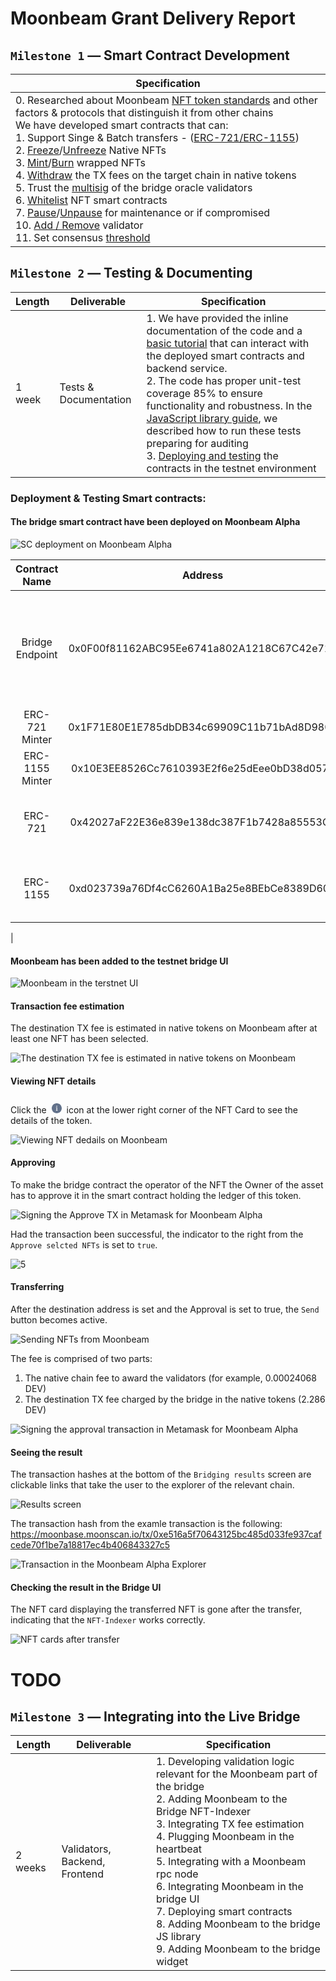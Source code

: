 # Moonbeam Grant Delivery Report

## `Milestone 1` — Smart Contract Development

| Specification |
|-|
| 0. Researched about Moonbeam [NFT token standards](https://docs.moonbeam.network/builders/build/eth-api/dev-env/openzeppelin/contracts/#deploying-an-erc-721-token) and other factors & protocols that distinguish it from other chains<br/>We have developed smart contracts that can:<br/>1. Support Singe & Batch transfers - ([ERC-721/ERC-1155](https://github.com/XP-NETWORK/XP.network-HECO-Migration/blob/f474704150da557f931e011026d0c033b391bd7a/dist/Minter.d.ts))<br/>2. [Freeze](https://github.com/XP-NETWORK/XP.network-HECO-Migration/search?q=freeze)/[Unfreeze](https://github.com/XP-NETWORK/XP.network-HECO-Migration/search?q=unfreeze) Native NFTs<br/>3. [Mint](https://github.com/XP-NETWORK/XP.network-HECO-Migration/search?q=mint)/[Burn](https://github.com/XP-NETWORK/XP.network-HECO-Migration/search?q=burn) wrapped NFTs<br/>4. [Withdraw](https://github.com/XP-NETWORK/XP.network-HECO-Migration/search?q=withdraw) the TX fees on the target chain in native tokens<br>5. Trust the [multisig](https://github.com/XP-NETWORK/frost-secp256k1) of the bridge oracle validators<br/>6. [Whitelist](https://github.com/XP-NETWORK/XP.network-HECO-Migration/search?q=whitelist) NFT smart contracts<br/>7. [Pause](https://github.com/XP-NETWORK/XP.network-HECO-Migration/search?q=pause)/[Unpause](https://github.com/XP-NETWORK/XP.network-HECO-Migration/search?q=unpause) for maintenance or if compromised<br/>10. [Add / Remove](https://github.com/XP-NETWORK/XP.network-HECO-Migration/search?q=validate) validator<br/>11. Set consensus [threshold](https://github.com/XP-NETWORK/XP.network-HECO-Migration/search?q=threshold)|


## `Milestone 2` — Testing & Documenting

| Length | Deliverable | Specification |
|-|-|-|
| 1 week | Tests & Documentation | 1. We have provided the inline documentation of the code and a [basic tutorial](#viewing-nft-details) that can interact with the deployed smart contracts and backend service.<br/>2. The code has proper unit-test coverage 85% to ensure functionality and robustness. In the [JavaScript library guide](./tutorial.md), we described how to run these tests preparing for auditing<br/>3. [Deploying and testing](#deployment--testing-smart-contracts) the contracts in the testnet environment|

### Deployment & Testing Smart contracts:

#### The bridge smart contract have been deployed on Moonbeam Alpha

![SC deployment on Moonbeam Alpha](assets/contract_creation.png)

| Contract Name | Address| Functionality|
|:-:|:-:|:-|
|Bridge Endpoint|0x0F00f81162ABC95Ee6741a802A1218C67C42e714|1. Interactions with the oracle-validators<br/>2. Orchestrating NFT contracts|
|ERC-721 Minter| 0x1F71E80E1E785dbDB34c69909C11b71bAd8D9802| Minting NFTs for testing purposes|
|ERC-1155 Minter| 0x10E3EE8526Cc7610393E2f6e25dEee0bD38d057e| Minting NFTs for testing purposes|
|ERC-721|0x42027aF22E36e839e138dc387F1b7428a85553Cc|The default contract for accepting wrapped NFTs|
|ERC-1155|0xd023739a76Df4cC6260A1Ba25e8BEbCe8389D60D|The default contract for accepting wrapped NFTs|
|

#### Moonbeam has been added to the testnet bridge UI

![Moonbeam in the terstnet UI](./assets/1.png)

#### Transaction fee estimation

The destination TX fee is estimated in native tokens on Moonbeam after at least one NFT has been selected.

![The destination TX fee is estimated in native tokens on Moonbeam](./assets/2.png)

#### Viewing NFT details

Click the <svg width="24" height="24" viewBox="0 -4 24 24" fill="none" xmlns="http://www.w3.org/2000/svg" class="svgWidget nftInfIcon" alt="inf"><path fill-rule="evenodd" clip-rule="evenodd" d="M12 20C16.4183 20 20 16.4183 20 12C20 7.58172 16.4183 4 12 4C7.58172 4 4 7.58172 4 12C4 16.4183 7.58172 20 12 20ZM11.5309 8.20241C11.6766 8.06586 11.8583 8 12.0649 8C12.2706 8 12.4504 8.06538 12.5901 8.2041C12.7373 8.34306 12.8084 8.52395 12.8084 8.73271C12.8084 8.94752 12.7382 9.13468 12.5918 9.28103C12.4519 9.42095 12.2715 9.48688 12.0649 9.48688C11.8583 9.48688 11.6766 9.42102 11.5309 9.28447L11.5237 9.2777C11.386 9.13082 11.3215 8.94462 11.3215 8.73271C11.3215 8.52619 11.3874 8.34576 11.5274 8.20585L11.5309 8.20241ZM10.6562 10.3821H12.6689V14.9776C12.6689 15.1012 12.6716 15.1962 12.6765 15.2642C12.6787 15.294 12.6812 15.3168 12.6838 15.3334C12.701 15.3393 12.7285 15.3459 12.7696 15.3511L13.4951 15.4303V16H10.6562V15.4303L11.3818 15.3511C11.4228 15.3459 11.4504 15.3393 11.4676 15.3334C11.4701 15.3168 11.4726 15.294 11.4748 15.2642C11.4798 15.1962 11.4825 15.1012 11.4825 14.9776V11.4045C11.4825 11.2808 11.4798 11.1858 11.4748 11.1179C11.4726 11.0881 11.4701 11.0653 11.4676 11.0486C11.4506 11.0428 11.4234 11.0363 11.3831 11.0311L10.6562 10.965V10.3821Z" fill="#62718A"></path></svg> icon at the lower right corner of the NFT Card to see the details of the token.

![Viewing NFT dedails on Moonbeam](assets/3.png)

#### Approving

To make the bridge contract the operator of the NFT the Owner of the asset has to approve it in the smart contract holding the ledger of this token.

![Signing the Approve TX in Metamask for Moonbeam Alpha](./assets/4.png)

Had the transaction been successful, the indicator to the right from the `Approve selcted NFTs` is set to `true`.

![5](./assets/5.png)


#### Transferring

After the destination address is set and the Approval is set to true, the `Send` button becomes active.

![Sending NFTs from Moonbeam](assets/6.png)

The fee is comprised of two parts:

1. The native chain fee to award the validators (for example, 0.00024068 DEV)
2. The destination TX fee charged by the bridge in the native tokens (2.286 DEV)

![Signing the approval transaction in Metamask for Moonbeam Alpha](./assets/7.png)

#### Seeing the result

The transaction hashes at the bottom of the `Bridging results` screen are clickable links that take the user to the explorer of the relevant chain.

![Results screen](./assets/8.png)

The transaction hash from the examle transaction is the following: https://moonbase.moonscan.io/tx/0xe516a5f70643125bc485d033fe937cafcede70f1be7a18817ec4b406843327c5

![Transaction in the Moonbeam Alpha Explorer](./assets/9.png)

#### Checking the result in the Bridge UI

The NFT card displaying the transferred NFT is gone after the transfer, indicating that the `NFT-Indexer` works correctly.

![NFT cards after transfer](./assets/10.png)

# TODO

## `Milestone 3` — Integrating into the Live Bridge
| Length | Deliverable | Specification |
|-|-|-|
| 2 weeks | Validators, Backend, Frontend | 1. Developing validation logic relevant for the Moonbeam part of the bridge<br/>2. Adding Moonbeam to the Bridge NFT-Indexer<br/>3. Integrating TX fee estimation<br/>4. Plugging Moonbeam in the heartbeat<br/>5. Integrating with a Moonbeam rpc node<br/>6. Integrating Moonbeam in the bridge UI<br/>7. Deploying smart contracts<br/>8. Adding Moonbeam to the bridge JS library<br/>9. Adding Moonbeam to the bridge widget|